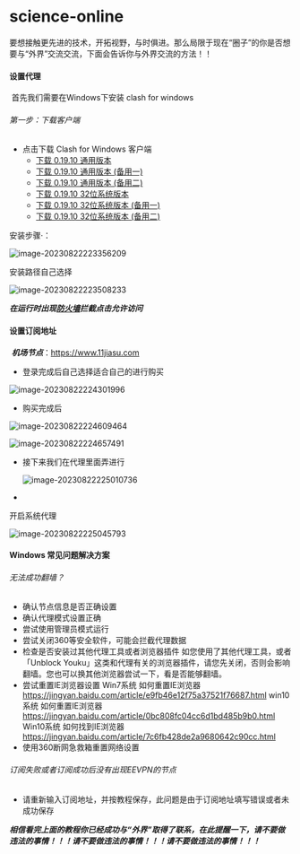 #                                science-online

​	    要想接触更先进的技术，开拓视野，与时俱进。那么局限于现在“圈子”的你是否想要与“外界”交流交流，下面会告诉你与外界交流的方法！！

#### 设置代理    

​        首先我们需要在Windows下安装 clash for windows  

###### 第一步：下载客户端

- 点击下载 Clash for Windows 客户端
  - [下载 0.19.10 通用版本](https://github.com/eevpn/client/releases/download/0.0.1.win/Clash.for.Windows.Setup.0.19.10.exe)
  - [下载 0.19.10 通用版本 (备用一)](https://gh.api.99988866.xyz/https://github.com/eevpn/client/releases/download/0.0.1.win/Clash.for.Windows.Setup.0.19.10.exe)
  - [下载 0.19.10 通用版本 (备用二)](https://ghproxy.com/https://github.com/eevpn/client/releases/download/0.0.1.win/Clash.for.Windows.Setup.0.19.10.exe)
  - [下载 0.19.10 32位系统版本](https://github.com/eevpn/client/releases/download/0.0.1.win/Clash.for.Windows.Setup.0.19.10.ia32.exe)
  - [下载 0.19.10 32位系统版本 (备用一)](https://gh.api.99988866.xyz/https://github.com/eevpn/client/releases/download/0.0.1.win/Clash.for.Windows.Setup.0.19.10.ia32.exe)
  - [下载 0.19.10 32位系统版本 (备用二)](https://ghproxy.com/https://github.com/eevpn/client/releases/download/0.0.1.win/Clash.for.Windows.Setup.0.19.10.ia32.exe)

安装步骤·：

![image-20230822223356209](C:\Users\tony\AppData\Roaming\Typora\typora-user-images\image-20230822223356209.png)

安装路径自己选择

![image-20230822223508233](C:\Users\tony\AppData\Roaming\Typora\typora-user-images\image-20230822223508233.png)

​                                       ***在运行时出现<u>防火墙</u>拦截点击允许访问***

#### 设置订阅地址

​       ***机场节点***：https://www.11jiasu.com



- 登录完成后自己选择适合自己的进行购买

![image-20230822224301996](C:\Users\tony\AppData\Roaming\Typora\typora-user-images\image-20230822224301996.png)



- 购买完成后

![image-20230822224609464](C:\Users\tony\AppData\Roaming\Typora\typora-user-images\image-20230822224609464.png)

![image-20230822224657491](C:\Users\tony\AppData\Roaming\Typora\typora-user-images\image-20230822224657491.png)

- 接下来我们在代理里面弄进行

  ![image-20230822225010736](C:\Users\tony\AppData\Roaming\Typora\typora-user-images\image-20230822225010736.png)

- 

开启系统代理

![image-20230822225045793](C:\Users\tony\AppData\Roaming\Typora\typora-user-images\image-20230822225045793.png)

#### Windows 常见问题解决方案

###### 无法成功翻墙？

- 确认节点信息是否正确设置
- 确认代理模式设置正确
- 尝试使用管理员模式运行
- 尝试关闭360等安全软件，可能会拦截代理数据
- 检查是否安装过其他代理工具或者浏览器插件
  如您使用了其他代理工具，或者「Unblock Youku」这类和代理有关的浏览器插件，请您先关闭，否则会影响翻墙。您也可以换其他浏览器尝试一下，看是否能够翻墙。
- 尝试重置IE浏览器设置
  Win7系统 如何重置IE浏览器
  https://jingyan.baidu.com/article/e9fb46e12f75a37521f76687.html
  win10系统 如何重置IE浏览器
  https://jingyan.baidu.com/article/0bc808fc04cc6d1bd485b9b0.html
  Win10系统 如何找到IE浏览器
  https://jingyan.baidu.com/article/7c6fb428de2a9680642c90cc.html
- 使用360断网急救箱重置网络设置

###### 订阅失败或者订阅成功后没有出现EEVPN的节点

- 请重新输入订阅地址，并按教程保存，此问题是由于订阅地址填写错误或者未成功保存

***相信看完上面的教程你已经成功与“外界”取得了联系，在此提醒一下，请不要做违法的事情！！！请不要做违法的事情！！！请不要做违法的事情！！！***